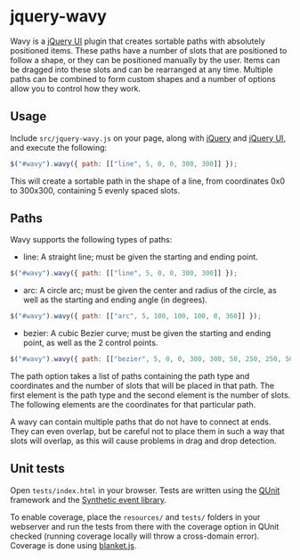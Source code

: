 jquery-wavy
===========

Wavy is a [jQuery UI](http://www.jqueryui.com) plugin that creates sortable paths with absolutely positioned items. These paths have a number of slots that are positioned to follow a shape, or they can be positioned manually by the user. Items can be dragged into these slots and can be rearranged at any time. Multiple paths can be combined to form custom shapes and a number of options allow you to control how they work.


Usage
-----

Include ```src/jquery-wavy.js``` on your page, along with [jQuery](http://www.jquery.com) and [jQuery UI](http://www.jqueryui.com), and execute the following:

```javascript
$("#wavy").wavy({ path: [["line", 5, 0, 0, 300, 300]] });
```

This will create a sortable path in the shape of a line, from coordinates 0x0 to 300x300, containing 5 evenly spaced slots.


Paths
-----

Wavy supports the following types of paths:
* line: A straight line; must be given the starting and ending point.

```javascript
$("#wavy").wavy({ path: [["line", 5, 0, 0, 300, 300]] });
```

* arc: A circle arc; must be given the center and radius of the circle, as well as the starting and ending angle (in degrees).

```javascript
$("#wavy").wavy({ path: [["arc", 5, 100, 100, 100, 0, 360]] });
```

* bezier: A cubic Bezier curve; must be given the starting and ending point, as well as the 2 control points.

```javascript
$("#wavy").wavy({ path: [["bezier", 5, 0, 0, 300, 300, 50, 250, 250, 50]] });
```

The path option takes a list of paths containing the path type and coordinates and the number of slots that will be placed in that path. The first element is the path type and the second element is the number of slots. The following elements are the coordinates for that particular path.

A wavy can contain multiple paths that do not have to connect at ends. They can even overlap, but be careful not to place them in such a way that slots will overlap, as this will cause problems in drag and drop detection.


Unit tests
----------

Open ```tests/index.html``` in your browser. Tests are written using the [QUnit](http://www.qunitjs.com/) framework and the [Synthetic event library](https://github.com/bitovi/syn).

To enable coverage, place the ```resources/``` and ```tests/``` folders in your webserver and run the tests from there with the coverage option in QUnit checked (running coverage locally will throw a cross-domain error). Coverage is done using [blanket.js](http://www.blanketjs.org).
